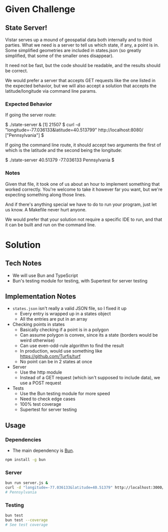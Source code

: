 # Given Challenge
## State Server!

Vistar serves up a mound of geospatial data both internally and to third
parties. What we need is a server to tell us which state, if any, a point is in.
Some simplified geometries are included in states.json (so greatly simplified,
that some of the smaller ones disappear).

It need not be fast, but the code should be readable, and the results should be
correct.

We would prefer a server that accepts GET requests like the one listed in the
expected behavior, but we will also accept a solution that accepts the
latitude/longitude via command line params.

### Expected Behavior

  If going the server route:

  $ ./state-server &
  [1] 21507
  $ curl  -d "longitude=-77.036133&latitude=40.513799" http://localhost:8080/
  ["Pennsylvania"]
  $

  If going the command line route, it should accept two arguments the first of
  which is the latitude and the second being the longitude:

  $ ./state-server 40.51379 -77.036133
  Pennsylvania
  $

### Notes

Given that file, it took one of us about an hour to implement something that
worked correctly. You're welcome to take it however far you want, but we're
expecting something along those lines.

And if there's anything special we have to do to run your program, just let us
know. A Makefile never hurt anyone.

We would prefer that your solution not require a specific IDE to run, and that
it can be built and run on the command line.

# Solution

## Tech Notes

- We will use Bun and TypeScript
- Bun's testing module for testing, with Supertest for server testing

## Implementation Notes
- `states.json` isn't really a valid JSON file, so I fixed it up
  - Every entry is wrapped up in a states object
  - All the entries are put in an array
- Checking points in states
  - Basically checking if a point is in a polygon
  - Can assume polygon is convex, since its a state (borders would be weird otherwise)
  - Can use even-odd-rule algorithm to find the result
  - In production, would use something like https://github.com/Turfjs/turf
  - No point can be in 2 states at once
- Server
  - Use the http module
  - Instead of a GET request (which isn't supposed to include data), we use a POST request
- Tests
  - Use the Bun testing module for more speed
  - Need to check edge cases
  - 100% test coverage
  - Supertest for server testing

## Usage
### Dependencies
- The main dependency is [Bun](https://bun.sh).
```bash
npm install -g bun
```

### Server
```bash
bun run server.js &
curl -d "longitude=-77.036133&latitude=40.51379" http://localhost:3000/
# Pennsylvania
```

### Testing
```bash
bun test
bun test --coverage
# See test coverage
```
